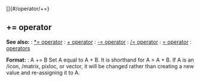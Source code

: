 []{#/operator/+=}
  ## += operator
  **See also:**
  :   [\*= operator](ref/operator/*=)
  :   [+ operator](ref/operator/+)
  :   [-= operator](ref/operator/-=)
  :   [/= operator](ref/operator//=)
  :   [= operator](ref/operator/=)
  :   [operators](ref/operator)
  <!-- -->
  **Format:**
  :   A += B
  Set A equal to A + B. It is shorthand for A = A + B.
  If A is an /icon, /matrix, pixloc, or vector, it will be changed rather
  than creating a new value and re-assigning it to A.